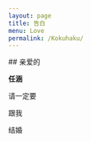 ```yaml
---
layout: page
title: 告白
menu: Love
permalink: /Kokuhaku/
---
```

<div class="highlight" id="loveletter">
## 亲爱的

__任涵__


请一定要

跟我

结婚

</div>
